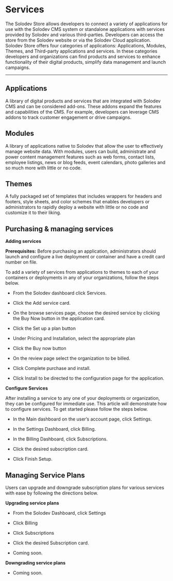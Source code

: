 
# Services

The Solodev Store allows developers to connect a variety of applications for use with the Solodev CMS system or standalone applications with services provided by Solodev and various third-parties. Developers can access the store from the Solodev website or via the Solodev Cloud application. Solodev Store offers four categories of applications: Applications, Modules, Themes, and Third-party applications and services. In these categories developers and organizations can find products and services to enhance functionality of their digital products, simplify data management and launch campaigns.

---

## Applications

A library of digital products and services that are integrated with Solodev CMS and can be considered add-ons. These addons expand the features and capabilities of the CMS. For example, developers can leverage CMS addons to track customer engagement or drive campaigns. 


## Modules

A library of applications native to Solodev that allow the user to effectively manage website data. With modules, users can build, administrate and power content management features such as web forms, contact lists, employee listings, news or blog feeds, event calendars, photo galleries and so much more with little or no code. 

## Themes

A fully packaged set of templates that includes wrappers for headers and footers, style sheets, and color schemes that enables developers or administrators to rapidly deploy a website with little or no code and customize it to their liking. 

## Purchasing & managing services

**Adding services**

**Prerequisites:** Before purchasing an application, administrators should launch and configure a live deployment or container and have a credit card number on file.

To add a variety of services from applications to themes to each of your containers or deployments in any of your organizations, follow the steps below. 

- From the Solodev dashboard click Services.

- Click the Add service card.

- On the browse services page, choose the desired service by clicking the Buy Now button in the application card.

- Click the Set up a plan button

- Under Pricing and Installation, select the appropriate plan

- Click the Buy now button

- On the review page select the organization to be billed.

- Click Complete purchase and install.

- Click Install to be directed to the configuration page for the application.


**Configure Services**

After installing a service to any one of your deployments or organization, they can be configured for immediate use. This article will demonstrate how to configure services. To get started please follow the steps below.

- In the Main dashboard on the user’s account page, click Settings.

- In the Settings Dashboard, click Billing.

- In the Billing Dashboard, click Subscriptions.

- Click the desired subscription card.

- Click Finish Setup. 



## Managing Service Plans 

Users can upgrade and downgrade subscription plans for various services with ease by following the directions below. 

**Upgrading service plans**

- From the Solodev Dashboard, click Settings

- Click Billing

- Click Subscriptions

- Click the desired Subscription card. 

- Coming soon. 

**Downgrading service plans**

- Coming soon. 